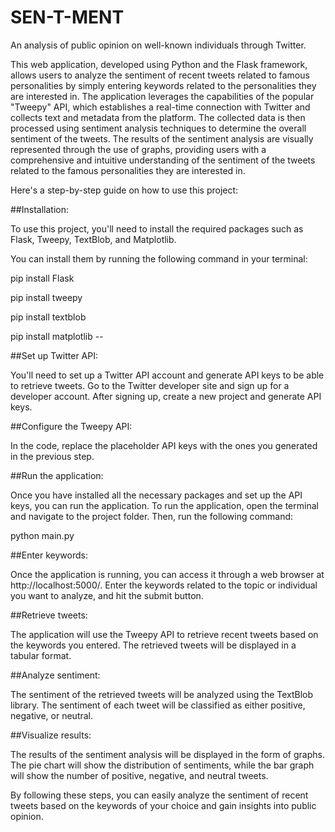 # SEN-T-MENT
An analysis of public opinion on well-known individuals through Twitter.

This web application, developed using Python and the Flask framework, allows users to analyze the sentiment of recent tweets related to famous personalities by simply entering keywords related to the personalities they are interested in. The application leverages the capabilities of the popular "Tweepy" API, which establishes a real-time connection with Twitter and collects text and metadata from the platform. The collected data is then processed using sentiment analysis techniques to determine the overall sentiment of the tweets. The results of the sentiment analysis are visually represented through the use of graphs, providing users with a comprehensive and intuitive understanding of the sentiment of the tweets related to the famous personalities they are interested in.

Here's a step-by-step guide on how to use this project:

##Installation: 

To use this project, you'll need to install the required packages such as Flask, Tweepy, TextBlob, and Matplotlib.

You can install them by running the following command in your terminal:

pip install Flask 

pip install tweepy

pip install textblob

pip install matplotlib --


##Set up Twitter API: 

You'll need to set up a Twitter API account and generate API keys to be able to retrieve tweets. 
Go to the Twitter developer site and sign up for a developer account. After signing up, create a new project and generate API keys.


##Configure the Tweepy API: 

In the code, replace the placeholder API keys with the ones you generated in the previous step.


##Run the application: 

Once you have installed all the necessary packages and set up the API keys, you can run the application. To run the application, open the terminal and navigate to the project folder. Then, run the following command:

python main.py


##Enter keywords: 

Once the application is running, you can access it through a web browser at http://localhost:5000/. 
Enter the keywords related to the topic or individual you want to analyze, and hit the submit button.


##Retrieve tweets: 

The application will use the Tweepy API to retrieve recent tweets based on the keywords you entered. 
The retrieved tweets will be displayed in a tabular format.

##Analyze sentiment: 

The sentiment of the retrieved tweets will be analyzed using the TextBlob library. 
The sentiment of each tweet will be classified as either positive, negative, or neutral.


##Visualize results: 

The results of the sentiment analysis will be displayed in the form of graphs.
The pie chart will show the distribution of sentiments, while the bar graph will show the number of positive, negative, and neutral tweets.


By following these steps, you can easily analyze the sentiment of recent tweets based on the keywords of your choice and gain insights into public opinion.
